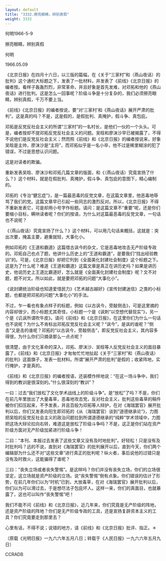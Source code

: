 ```yaml
---
layout: default
title: "3332.擦亮眼睛，辨别真假"
weight: 3332
---
```


何明1966-5-9

擦亮眼睛，辨别真假

何明

1966.05.09

《北京日报》在四月十六日，以三版的篇幅，在《关于“三家村”和（燕山夜话）的批判》这个通栏大标题之下，发表了一批材料，并发表了《前线》《北京日报》的编者按。看样子轰轰烈烈，非常革命，并且好象是首先发难，对邓拓和他的《燕山夜话》进行批判。这是怎么一回事呢？阶级斗争是十分复杂的，我们必须擦亮眼睛，辨别真假，千万不要上当。

《前线》《北京日报》的编者按说，要“对‘三家村’和《燕山夜话》展开严肃的批判”。这是真的吗？不是，这是假的，是假批判、真掩护，假斗争、真包庇。

邓拓是反党反社会主义的所谓“三家村”的一名村长，是他们一伙的一个头头。可是，编者按却不提邓拓反党反社会主义的问题。吴晗和廖沫沙早已被揭露了，不得不说他们是反党反社会主义；然而照《前线》和《北京日报》的编者按说来，好象吴晗是主帅，廖沫沙是“主将”，而邓拓似乎是一名小卒，他不过是稀里糊涂的犯了错误，不过是思想认识问题。

这是对读者的欺骗。

重新发表吴晗、廖沫沙和邓拓几篇文章的版面，和《（燕山夜话）究竟宣扬了什么？》这个材料，就是在假批判、真掩护，假斗争、真包庇的意图下，精心编制的。

邓拓的《专治“健忘症”》，是一篇最恶毒的反党文章，在这篇文章里，他恶毒地辱骂了我们的党。这篇文章早已引起一些同志的激烈反对。所以，《北京日报》不得不重新发表它，可是却用小号字作标题。请问：是这篇文章不“重要”呢，还是你们要缩小目标，瞒哄读者呢？你们的按语，为什么对这篇最恶毒的反党文章，一句话也不说呢？

《（燕山夜话）究竟宣扬了什么？》这个材料，可以用几句话来概括，这就是：突出次要，掩盖主要，避重就轻，大事化小。

例如邓拓的《王道和霸道》这篇借古讽今的杂文，它是恶毒地攻击无产阶级专政的。邓拓自己也点了题，他讲什么历史上的“王道和霸道”，是要我们“找出经验教训”的。可是，《北京日报》却把它列到《全面美化封建社会制度》这个标题之下。这是为了什么呢？难道《王道和霸道》这篇文章是真正在讲历史吗？如果是讲历史，他说历史上王道比霸道好，怎么就是《全面美化封建社会制度》呢？文不对题，题不对文。所以如此，就是要把邓拓的问题“大事化小”。

《说封建统治阶级也知道爱惜民力》《艺术越古越好》《宣传封建迷信》之类的小标题，也都是把邓拓的问题“大事化小”的手法。

不过，乍一看也有象点样子的标题，例如《以古讽今，旁敲侧击》，可是这里摘的内容却很少，而小标题尤其奇怪，小标题一个是《讽刺“以空想代替现实”》，另一个是《讥讽所谓吹牛皮》。请问《前线》和《北京日报》，在这里你们为什么一句话也不说呢？为什么不肯标出邓拓反党反社会主义呢？“讽今”，是讽的谁呢？“侧击”又是击的谁呢？邓拓的“以古讽今，旁敲侧击”，即反党反社会主义，其内容多得很，为什么你们只摘录那么一点点呢？

很清楚，由于文化革命的深入，邓拓、廖沫沙、吴晗等人反党反社会主义的面目暴露了，《前线》和《北京日报》才匆匆忙忙地扯起《关于“三家村”和（燕山夜话）的批判》这面旗子，发表一批材料。所谓“展开严肃的批判”是假的；收紧阵地，实行掩护，才是真的。

《前线》和《北京日报》的编者按语，还装模作样地说：“在这一场斗争中，我们得到的教训是很深刻的。”什么很深刻的“教训”？

一曰：过去“我们放松了文化学术战线上的阶级斗争”。是“放松”了吗？不是，你们在前几年里放出了大量毒草，恶毒地攻击党，反对社会主义，批判这些毒草的稿件被你们扣压起来，不予发表，并且百般为邓拓等人辩护，在对《海瑞罢官》展开批判以后，你们又发表向阳生即邓拓的《从（海瑞罢官）谈到“道德继承论”》，力图把吴晗的反党反社会主义的政治问题拉到所谓道德继承的“纯粹”学术领域中，力图把这场大辩论拉向右转，难道这是放松了阶级斗争吗？不是，这正是你们站在资产阶级方面对无产阶级加紧进行阶级斗争！

二曰：“本刊、本报过去发表了这些文章又没有及时地批判”。好轻松！只是没有及时批判吗？远的不说，直到对《海瑞罢官》的批判展开以后，直到今天，你们两个编辑部为什么还不对“这些文章”进行真正的批判呢？纵火者，事后说他的过错只是没有及时救火，这能骗得了谁呢？

三曰：“丧失立场或者丧失警惕”。是这样吗？你们并没有丧失立场，你们的立场很坚定，这立场就是资产阶级的立场。说“丧失警惕”倒有点象。你们错误的估计了形势，在前几年你们以为“时机”已到，大放毒草，在对《海瑞罢官》展开批判以后，你们以为可以滑过去，于是想尽法子包庇坏人。这样一来，你们的真面目，也就暴露了，这也可以叫作“丧失警惕”吧！

我们不能不问《前线》和《北京日报》，近几年来，你们究竟是无产阶级的阵地，还是资产阶级的阵地？你们是无产阶级专政的工具，还是宣扬复辟资本主义的工具？你们究竟要走到那里去？

心里有话，不得不说；说错的地方，请《前线》和《北京日报》批评、指正。＊

（原载《光明日报》一九六六年五月八日；转载于《人民日报》一九六六年五月九日）

CCRADB

